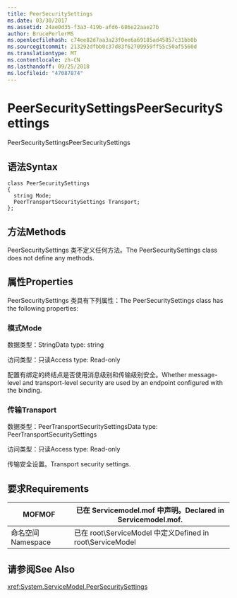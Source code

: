 ```yaml
---
title: PeerSecuritySettings
ms.date: 03/30/2017
ms.assetid: 24ae0d35-f3a3-419b-afd6-686e22aae27b
author: BrucePerlerMS
ms.openlocfilehash: c74ee82d7aa3a23f0ee6a69185ad45857c31bb0b
ms.sourcegitcommit: 213292dfbb0c37d83f62709959ff55c50af5560d
ms.translationtype: MT
ms.contentlocale: zh-CN
ms.lasthandoff: 09/25/2018
ms.locfileid: "47087874"
---
```

# <a name="peersecuritysettings"></a><span data-ttu-id="4993f-102">PeerSecuritySettings</span><span class="sxs-lookup"><span data-stu-id="4993f-102">PeerSecuritySettings</span></span>
<span data-ttu-id="4993f-103">PeerSecuritySettings</span><span class="sxs-lookup"><span data-stu-id="4993f-103">PeerSecuritySettings</span></span>  
  
## <a name="syntax"></a><span data-ttu-id="4993f-104">语法</span><span class="sxs-lookup"><span data-stu-id="4993f-104">Syntax</span></span>  
  
```  
class PeerSecuritySettings  
{  
  string Mode;  
  PeerTransportSecuritySettings Transport;  
};  
```  
  
## <a name="methods"></a><span data-ttu-id="4993f-105">方法</span><span class="sxs-lookup"><span data-stu-id="4993f-105">Methods</span></span>  
 <span data-ttu-id="4993f-106">PeerSecuritySettings 类不定义任何方法。</span><span class="sxs-lookup"><span data-stu-id="4993f-106">The PeerSecuritySettings class does not define any methods.</span></span>  
  
## <a name="properties"></a><span data-ttu-id="4993f-107">属性</span><span class="sxs-lookup"><span data-stu-id="4993f-107">Properties</span></span>  
 <span data-ttu-id="4993f-108">PeerSecuritySettings 类具有下列属性：</span><span class="sxs-lookup"><span data-stu-id="4993f-108">The PeerSecuritySettings class has the following properties:</span></span>  
  
### <a name="mode"></a><span data-ttu-id="4993f-109">模式</span><span class="sxs-lookup"><span data-stu-id="4993f-109">Mode</span></span>  
 <span data-ttu-id="4993f-110">数据类型：String</span><span class="sxs-lookup"><span data-stu-id="4993f-110">Data type: string</span></span>  
  
 <span data-ttu-id="4993f-111">访问类型：只读</span><span class="sxs-lookup"><span data-stu-id="4993f-111">Access type: Read-only</span></span>  
  
 <span data-ttu-id="4993f-112">配置有绑定的终结点是否使用消息级别和传输级别安全。</span><span class="sxs-lookup"><span data-stu-id="4993f-112">Whether message-level and transport-level security are used by an endpoint configured with the binding.</span></span>  
  
### <a name="transport"></a><span data-ttu-id="4993f-113">传输</span><span class="sxs-lookup"><span data-stu-id="4993f-113">Transport</span></span>  
 <span data-ttu-id="4993f-114">数据类型：PeerTransportSecuritySettings</span><span class="sxs-lookup"><span data-stu-id="4993f-114">Data type: PeerTransportSecuritySettings</span></span>  
  
 <span data-ttu-id="4993f-115">访问类型：只读</span><span class="sxs-lookup"><span data-stu-id="4993f-115">Access type: Read-only</span></span>  
  
 <span data-ttu-id="4993f-116">传输安全设置。</span><span class="sxs-lookup"><span data-stu-id="4993f-116">Transport security settings.</span></span>  
  
## <a name="requirements"></a><span data-ttu-id="4993f-117">要求</span><span class="sxs-lookup"><span data-stu-id="4993f-117">Requirements</span></span>  
  
|<span data-ttu-id="4993f-118">MOF</span><span class="sxs-lookup"><span data-stu-id="4993f-118">MOF</span></span>|<span data-ttu-id="4993f-119">已在 Servicemodel.mof 中声明。</span><span class="sxs-lookup"><span data-stu-id="4993f-119">Declared in Servicemodel.mof.</span></span>|  
|---------|-----------------------------------|  
|<span data-ttu-id="4993f-120">命名空间</span><span class="sxs-lookup"><span data-stu-id="4993f-120">Namespace</span></span>|<span data-ttu-id="4993f-121">已在 root\ServiceModel 中定义</span><span class="sxs-lookup"><span data-stu-id="4993f-121">Defined in root\ServiceModel</span></span>|  
  
## <a name="see-also"></a><span data-ttu-id="4993f-122">请参阅</span><span class="sxs-lookup"><span data-stu-id="4993f-122">See Also</span></span>  
 <xref:System.ServiceModel.PeerSecuritySettings>
